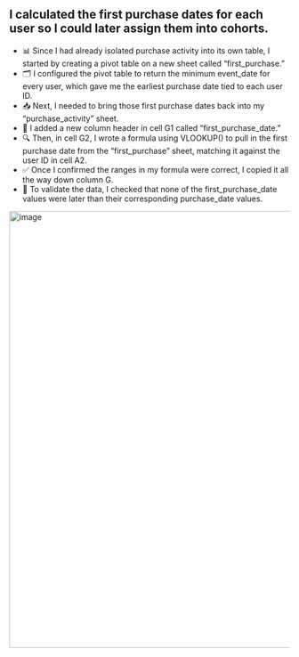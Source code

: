 ## I calculated the first purchase dates for each user so I could later assign them into cohorts. 
- 📊 Since I had already isolated purchase activity into its own table, I started by creating a pivot table on a new sheet called “first_purchase.”  
- 🗂️ I configured the pivot table to return the minimum event_date for every user, which gave me the earliest purchase date tied to each user ID.  
- 📥 Next, I needed to bring those first purchase dates back into my “purchase_activity” sheet.  
- 📝 I added a new column header in cell G1 called “first_purchase_date.”  
- 🔍 Then, in cell G2, I wrote a formula using VLOOKUP() to pull in the first purchase date from the “first_purchase” sheet, matching it against the user ID in cell A2.  
- ✅ Once I confirmed the ranges in my formula were correct, I copied it all the way down column G.  
- 🔎 To validate the data, I checked that none of the first_purchase_date values were later than their corresponding purchase_date values.  
<img width="509" height="785" alt="image" src="https://github.com/user-attachments/assets/f1b5f412-daa8-4585-8411-c01c18319710" />
